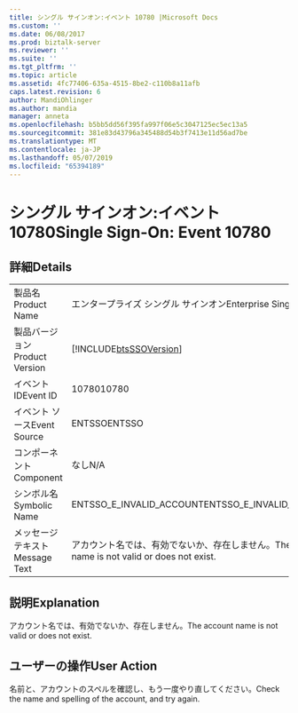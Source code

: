 ```yaml
---
title: シングル サインオン:イベント 10780 |Microsoft Docs
ms.custom: ''
ms.date: 06/08/2017
ms.prod: biztalk-server
ms.reviewer: ''
ms.suite: ''
ms.tgt_pltfrm: ''
ms.topic: article
ms.assetid: 4fc77406-635a-4515-8be2-c110b8a11afb
caps.latest.revision: 6
author: MandiOhlinger
ms.author: mandia
manager: anneta
ms.openlocfilehash: b5bb5dd56f395fa997f06e5c3047125ec5ec13a5
ms.sourcegitcommit: 381e83d43796a345488d54b3f7413e11d56ad7be
ms.translationtype: MT
ms.contentlocale: ja-JP
ms.lasthandoff: 05/07/2019
ms.locfileid: "65394189"
---
```

# <a name="single-sign-on-event-10780"></a><span data-ttu-id="b3fc2-102">シングル サインオン:イベント 10780</span><span class="sxs-lookup"><span data-stu-id="b3fc2-102">Single Sign-On: Event 10780</span></span>
## <a name="details"></a><span data-ttu-id="b3fc2-103">詳細</span><span class="sxs-lookup"><span data-stu-id="b3fc2-103">Details</span></span>  
  
|                 |                                                            |
|-----------------|------------------------------------------------------------|
|  <span data-ttu-id="b3fc2-104">製品名</span><span class="sxs-lookup"><span data-stu-id="b3fc2-104">Product Name</span></span>   |                 <span data-ttu-id="b3fc2-105">エンタープライズ シングル サインオン</span><span class="sxs-lookup"><span data-stu-id="b3fc2-105">Enterprise Single Sign-On</span></span>                  |
| <span data-ttu-id="b3fc2-106">製品バージョン</span><span class="sxs-lookup"><span data-stu-id="b3fc2-106">Product Version</span></span> | [!INCLUDE[btsSSOVersion](../includes/btsssoversion-md.md)] |
|    <span data-ttu-id="b3fc2-107">イベント ID</span><span class="sxs-lookup"><span data-stu-id="b3fc2-107">Event ID</span></span>     |                           <span data-ttu-id="b3fc2-108">10780</span><span class="sxs-lookup"><span data-stu-id="b3fc2-108">10780</span></span>                            |
|  <span data-ttu-id="b3fc2-109">イベント ソース</span><span class="sxs-lookup"><span data-stu-id="b3fc2-109">Event Source</span></span>   |                           <span data-ttu-id="b3fc2-110">ENTSSO</span><span class="sxs-lookup"><span data-stu-id="b3fc2-110">ENTSSO</span></span>                           |
|    <span data-ttu-id="b3fc2-111">コンポーネント</span><span class="sxs-lookup"><span data-stu-id="b3fc2-111">Component</span></span>    |                            <span data-ttu-id="b3fc2-112">なし</span><span class="sxs-lookup"><span data-stu-id="b3fc2-112">N/A</span></span>                             |
|  <span data-ttu-id="b3fc2-113">シンボル名</span><span class="sxs-lookup"><span data-stu-id="b3fc2-113">Symbolic Name</span></span>  |                  <span data-ttu-id="b3fc2-114">ENTSSO_E_INVALID_ACCOUNT</span><span class="sxs-lookup"><span data-stu-id="b3fc2-114">ENTSSO_E_INVALID_ACCOUNT</span></span>                  |
|  <span data-ttu-id="b3fc2-115">メッセージ テキスト</span><span class="sxs-lookup"><span data-stu-id="b3fc2-115">Message Text</span></span>   |      <span data-ttu-id="b3fc2-116">アカウント名では、有効でないか、存在しません。</span><span class="sxs-lookup"><span data-stu-id="b3fc2-116">The account name is not valid or does not exist.</span></span>      |
  
## <a name="explanation"></a><span data-ttu-id="b3fc2-117">説明</span><span class="sxs-lookup"><span data-stu-id="b3fc2-117">Explanation</span></span>  
 <span data-ttu-id="b3fc2-118">アカウント名では、有効でないか、存在しません。</span><span class="sxs-lookup"><span data-stu-id="b3fc2-118">The account name is not valid or does not exist.</span></span>  
  
## <a name="user-action"></a><span data-ttu-id="b3fc2-119">ユーザーの操作</span><span class="sxs-lookup"><span data-stu-id="b3fc2-119">User Action</span></span>  
 <span data-ttu-id="b3fc2-120">名前と、アカウントのスペルを確認し、もう一度やり直してください。</span><span class="sxs-lookup"><span data-stu-id="b3fc2-120">Check the name and spelling of the account, and try again.</span></span>
